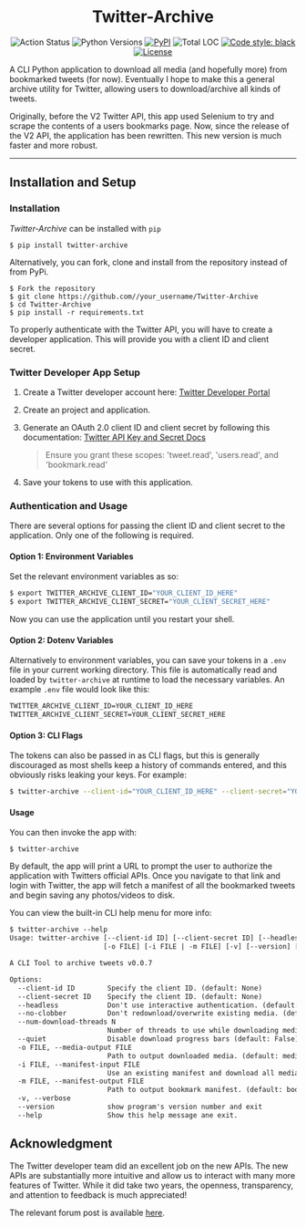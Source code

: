 <h1 align="center">Twitter-Archive</h1>
<p align="center"
<a href="https://github.com/jarulsamy/Twitter-Archive/actions"><img alt="Action Status" src="https://github.com/jarulsamy/Twitter-Archive/actions/workflows/python-version-test.yml/badge.svg"></a>
<img alt="Python Versions" src="https://img.shields.io/pypi/pyversions/Twitter-Archive">
<a href="https://pypi.org/project/Twitter-Archive/"><img alt="PyPI" src="https://img.shields.io/pypi/v/Twitter-Archive"></a>
<img alt="Total LOC" src="https://img.shields.io/tokei/lines/github.com/jarulsamy/twitter-bookmark-downloader">
<a href="https://github.com/psf/black"><img alt="Code style: black" src="https://img.shields.io/badge/code%20style-black-000000.svg"></a>
<a href="https://github.com/jarulsamy/Twitter-Archive/blob/master/LICENSE"><img alt="License" src="https://img.shields.io/github/license/jarulsamy/Twitter-Archive"></a>
</p>

A CLI Python application to download all media (and hopefully more) from
bookmarked tweets (for now). Eventually I hope to make this a general archive
utility for Twitter, allowing users to download/archive all kinds of tweets.

Originally, before the V2 Twitter API, this app used Selenium to try and scrape
the contents of a users bookmarks page. Now, since the release of the V2 API,
the application has been rewritten. This new version is much faster and more
robust.

---

## Installation and Setup

### Installation

_Twitter-Archive_ can be installed with `pip`

    $ pip install twitter-archive

Alternatively, you can fork, clone and install from the repository
instead of from PyPi.
    
    $ Fork the repository
    $ git clone https://github.com//your_username/Twitter-Archive
    $ cd Twitter-Archive
    $ pip install -r requirements.txt

To properly authenticate with the Twitter API, you will have to create a
developer application. This will provide you with a client ID and client secret.

### Twitter Developer App Setup

1. Create a Twitter developer account here: [Twitter Developer
   Portal](https://developer.twitter.com/en/portal/dashboard)
2. Create an project and application.
3. Generate an OAuth 2.0 client ID and client secret by following this
   documentation: [Twitter API Key and Secret
   Docs](https://developer.twitter.com/en/docs/authentication/oauth-1-0a/api-key-and-secret)

   > Ensure you grant these scopes: 'tweet.read', 'users.read', and 'bookmark.read'

4. Save your tokens to use with this application.

### Authentication and Usage

There are several options for passing the client ID and client secret to the
application. Only one of the following is required.

#### Option 1: Environment Variables

Set the relevant environment variables as so:

```sh
$ export TWITTER_ARCHIVE_CLIENT_ID="YOUR_CLIENT_ID_HERE"
$ export TWITTER_ARCHIVE_CLIENT_SECRET="YOUR_CLIENT_SECRET_HERE"
```

Now you can use the application until you restart your shell.

#### Option 2: Dotenv Variables

Alternatively to environment variables, you can save your tokens in a `.env`
file in your current working directory. This file is automatically read and
loaded by `twitter-archive` at runtime to load the necessary variables. An
example `.env` file would look like this:

```txt
TWITTER_ARCHIVE_CLIENT_ID=YOUR_CLIENT_ID_HERE
TWITTER_ARCHIVE_CLIENT_SECRET=YOUR_CLIENT_SECRET_HERE
```

#### Option 3: CLI Flags

The tokens can also be passed in as CLI flags, but this is generally discouraged
as most shells keep a history of commands entered, and this obviously risks
leaking your keys. For example:

```sh
$ twitter-archive --client-id="YOUR_CLIENT_ID_HERE" --client-secret="YOUR_CLIENT_SECRET_HERE"
```

#### Usage

You can then invoke the app with:

    $ twitter-archive

By default, the app will print a URL to prompt the user to authorize the
application with Twitters official APIs. Once you navigate to that link and
login with Twitter, the app will fetch a manifest of all the bookmarked tweets
and begin saving any photos/videos to disk.

You can view the built-in CLI help menu for more info:

```txt
$ twitter-archive --help
Usage: twitter-archive [--client-id ID] [--client-secret ID] [--headless] [--no-clobber] [--num-download-threads N] [--quiet]
                       [-o FILE] [-i FILE | -m FILE] [-v] [--version] [--help]

A CLI Tool to archive tweets v0.0.7

Options:
  --client-id ID        Specify the client ID. (default: None)
  --client-secret ID    Specify the client ID. (default: None)
  --headless            Don't use interactive authentication. (default: False)
  --no-clobber          Don't redownload/overwrite existing media. (default: False)
  --num-download-threads N
                        Number of threads to use while downloading media. (default: 8)
  --quiet               Disable download progress bars (default: False)
  -o FILE, --media-output FILE
                        Path to output downloaded media. (default: media)
  -i FILE, --manifest-input FILE
                        Use an existing manifest and download all media. (default: None)
  -m FILE, --manifest-output FILE
                        Path to output bookmark manifest. (default: bookmark-manifest.json)
  -v, --verbose
  --version             show program's version number and exit
  --help                Show this help message ane exit.
```

## Acknowledgment

The Twitter developer team did an excellent job on the new APIs. The new APIs
are substantially more intuitive and allow us to interact with many more
features of Twitter. While it did take two years, the openness, transparency,
and attention to feedback is much appreciated!

The relevant forum post is available
[here](https://twittercommunity.com/t/build-with-bookmarks-on-the-twitter-api-v2/168804).
